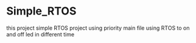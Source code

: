 # Simple_RTOS 
this project simple RTOS project using priority 
main file using RTOS to on and off led in different time 
